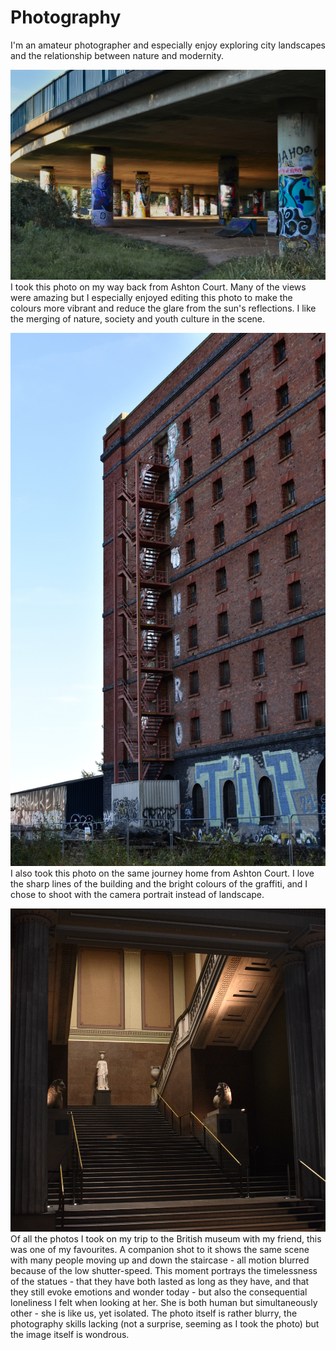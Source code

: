 # Photography
I'm an amateur photographer and especially enjoy exploring city landscapes and the relationship between nature and modernity.

![alt text](DSC_0115_2.JPG)
I took this photo on my way back from Ashton Court. Many of the views were amazing but I especially enjoyed editing this photo to make the colours more vibrant and reduce the glare from the sun's reflections. I like the merging of nature, society and youth culture in the scene.

![alt_text](DSC_0122.JPG)
I also took this photo on the same journey home from Ashton Court. I love the sharp lines of the building and the bright colours of the graffiti, and I chose to shoot with the camera portrait instead of landscape. 

![alt_text](the_lonely_woman.JPG)
Of all the photos I took on my trip to the British museum with my friend, this was one of my favourites. A companion shot to it shows the same scene with many people moving up and down the staircase - all motion blurred because of the low shutter-speed. This moment portrays the timelessness of the statues - that they have both lasted as long as they have, and that they still evoke emotions and wonder today - but also the consequential loneliness I felt when looking at her. She is both human but simultaneously other - she is like us, yet isolated. The photo itself is rather blurry, the photography skills lacking (not a surprise, seeming as I took the photo) but the image itself is wondrous. 
